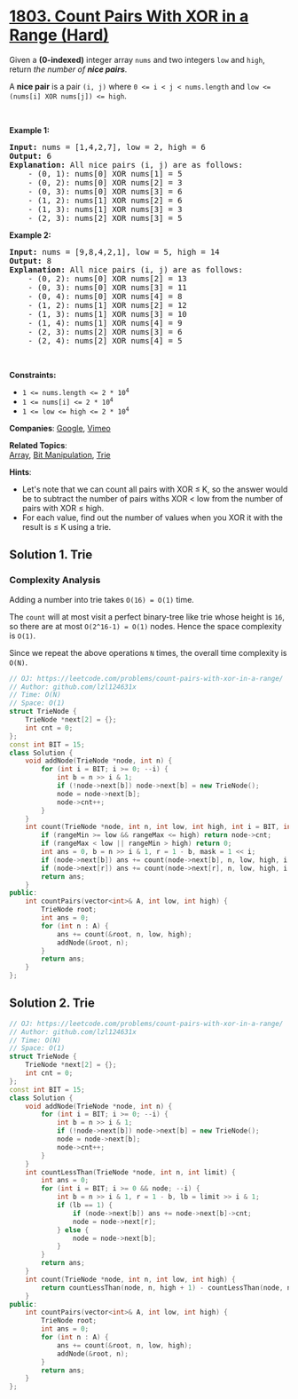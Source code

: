 # [1803. Count Pairs With XOR in a Range (Hard)](https://leetcode.com/problems/count-pairs-with-xor-in-a-range)

<p>Given a <strong>(0-indexed)</strong> integer array <code>nums</code> and two integers <code>low</code> and <code>high</code>, return <em>the number of <strong>nice pairs</strong></em>.</p>

<p>A <strong>nice pair</strong> is a pair <code>(i, j)</code> where <code>0 &lt;= i &lt; j &lt; nums.length</code> and <code>low &lt;= (nums[i] XOR nums[j]) &lt;= high</code>.</p>

<p>&nbsp;</p>
<p><strong class="example">Example 1:</strong></p>

<pre>
<strong>Input:</strong> nums = [1,4,2,7], low = 2, high = 6
<strong>Output:</strong> 6
<strong>Explanation:</strong> All nice pairs (i, j) are as follows:
    - (0, 1): nums[0] XOR nums[1] = 5 
    - (0, 2): nums[0] XOR nums[2] = 3
    - (0, 3): nums[0] XOR nums[3] = 6
    - (1, 2): nums[1] XOR nums[2] = 6
    - (1, 3): nums[1] XOR nums[3] = 3
    - (2, 3): nums[2] XOR nums[3] = 5
</pre>

<p><strong class="example">Example 2:</strong></p>

<pre>
<strong>Input:</strong> nums = [9,8,4,2,1], low = 5, high = 14
<strong>Output:</strong> 8
<strong>Explanation:</strong> All nice pairs (i, j) are as follows:
​​​​​    - (0, 2): nums[0] XOR nums[2] = 13
&nbsp;   - (0, 3): nums[0] XOR nums[3] = 11
&nbsp;   - (0, 4): nums[0] XOR nums[4] = 8
&nbsp;   - (1, 2): nums[1] XOR nums[2] = 12
&nbsp;   - (1, 3): nums[1] XOR nums[3] = 10
&nbsp;   - (1, 4): nums[1] XOR nums[4] = 9
&nbsp;   - (2, 3): nums[2] XOR nums[3] = 6
&nbsp;   - (2, 4): nums[2] XOR nums[4] = 5</pre>

<p>&nbsp;</p>
<p><strong>Constraints:</strong></p>

<ul>
	<li><code>1 &lt;= nums.length &lt;= 2 * 10<sup>4</sup></code></li>
	<li><code>1 &lt;= nums[i] &lt;= 2 * 10<sup>4</sup></code></li>
	<li><code>1 &lt;= low &lt;= high &lt;= 2 * 10<sup>4</sup></code></li>
</ul>

**Companies**:
[Google](https://leetcode.com/company/google), [Vimeo](https://leetcode.com/company/vimeo)

**Related Topics**:  
[Array](https://leetcode.com/tag/array), [Bit Manipulation](https://leetcode.com/tag/bit-manipulation), [Trie](https://leetcode.com/tag/trie)

**Hints**:
* Let's note that we can count all pairs with XOR ≤ K, so the answer would be to subtract the number of pairs withs XOR < low from the number of pairs with XOR ≤ high.
* For each value, find out the number of values when you XOR it with the result is  ≤ K using a trie.

## Solution 1. Trie

### Complexity Analysis

Adding a number into trie takes `O(16) = O(1)` time.

The `count` will at most visit a perfect binary-tree like trie whose height is `16`, so there are at most `O(2^16-1) = O(1)` nodes. Hence the space complexity is `O(1)`.

Since we repeat the above operations `N` times, the overall time complexity is `O(N)`.

```cpp
// OJ: https://leetcode.com/problems/count-pairs-with-xor-in-a-range/
// Author: github.com/lzl124631x
// Time: O(N)
// Space: O(1)
struct TrieNode {
    TrieNode *next[2] = {};
    int cnt = 0;
};
const int BIT = 15;
class Solution {
    void addNode(TrieNode *node, int n) {
        for (int i = BIT; i >= 0; --i) {
            int b = n >> i & 1;
            if (!node->next[b]) node->next[b] = new TrieNode();
            node = node->next[b];
            node->cnt++;
        }
    }
    int count(TrieNode *node, int n, int low, int high, int i = BIT, int rangeMin = 0, int rangeMax = (1 << (BIT + 1)) - 1) {
        if (rangeMin >= low && rangeMax <= high) return node->cnt;
        if (rangeMax < low || rangeMin > high) return 0;
        int ans = 0, b = n >> i & 1, r = 1 - b, mask = 1 << i;
        if (node->next[b]) ans += count(node->next[b], n, low, high, i - 1, rangeMin & ~mask, rangeMax & ~mask);
        if (node->next[r]) ans += count(node->next[r], n, low, high, i - 1, rangeMin | mask, rangeMax | mask);
        return ans;
    }
public:
    int countPairs(vector<int>& A, int low, int high) {
        TrieNode root;
        int ans = 0;
        for (int n : A) {
            ans += count(&root, n, low, high);
            addNode(&root, n);
        }
        return ans;
    }
};
```

## Solution 2. Trie

```cpp
// OJ: https://leetcode.com/problems/count-pairs-with-xor-in-a-range/
// Author: github.com/lzl124631x
// Time: O(N)
// Space: O(1)
struct TrieNode {
    TrieNode *next[2] = {};
    int cnt = 0;
};
const int BIT = 15;
class Solution {
    void addNode(TrieNode *node, int n) {
        for (int i = BIT; i >= 0; --i) {
            int b = n >> i & 1;
            if (!node->next[b]) node->next[b] = new TrieNode();
            node = node->next[b];
            node->cnt++;
        }
    }
    int countLessThan(TrieNode *node, int n, int limit) {
        int ans = 0;
        for (int i = BIT; i >= 0 && node; --i) {
            int b = n >> i & 1, r = 1 - b, lb = limit >> i & 1;
            if (lb == 1) {
                if (node->next[b]) ans += node->next[b]->cnt;
                node = node->next[r];
            } else {
                node = node->next[b];
            }
        }
        return ans;
    }
    int count(TrieNode *node, int n, int low, int high) {
        return countLessThan(node, n, high + 1) - countLessThan(node, n, low);
    }
public:
    int countPairs(vector<int>& A, int low, int high) {
        TrieNode root;
        int ans = 0;
        for (int n : A) {
            ans += count(&root, n, low, high);
            addNode(&root, n);
        }
        return ans;
    }
};
```